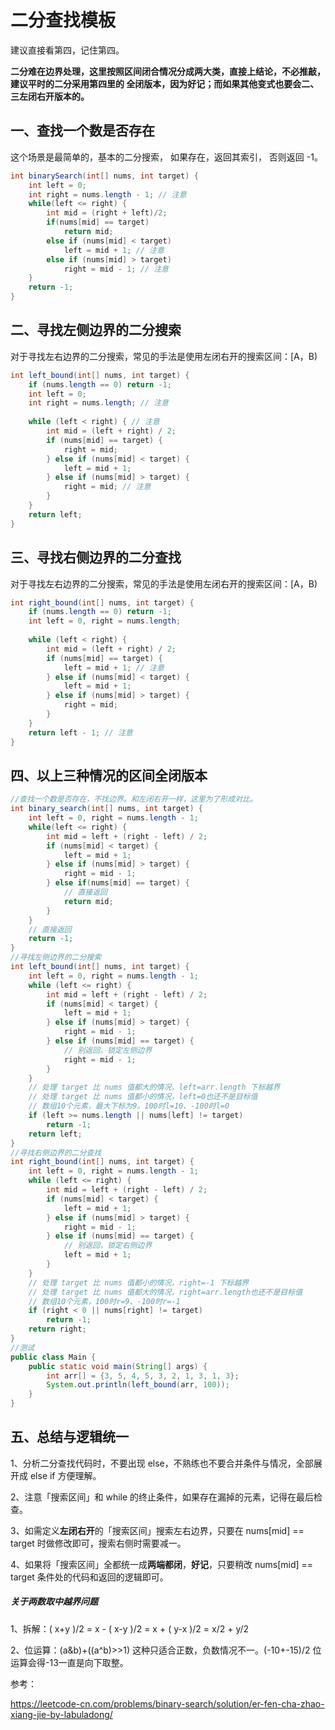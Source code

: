 # 二分查找模板

建议直接看第四，记住第四。

**二分难在边界处理，这里按照区间闭合情况分成两大类，直接上结论，不必推敲，建议平时的二分采用第四里的 全闭版本，因为好记；而如果其他变式也要会二、三左闭右开版本的。**



## 一、查找一个数是否存在

这个场景是最简单的，基本的二分搜索， 如果存在，返回其索引， 否则返回 -1。 

```java
int binarySearch(int[] nums, int target) {
	int left = 0;
	int right = nums.length - 1; // 注意
	while(left <= right) {
		int mid = (right + left)/2;
		if(nums[mid] == target)
			return mid;
		else if (nums[mid] < target)
			left = mid + 1; // 注意
		else if (nums[mid] > target)
			right = mid - 1; // 注意
	}
	return -1;
}
```
## 二、寻找左侧边界的二分搜索

对于寻找左右边界的二分搜索，常见的手法是使用左闭右开的搜索区间：[A，B)

```java
int left_bound(int[] nums, int target) {
    if (nums.length == 0) return -1;
    int left = 0;
    int right = nums.length; // 注意
    
    while (left < right) { // 注意
        int mid = (left + right) / 2;
        if (nums[mid] == target) {
            right = mid;
        } else if (nums[mid] < target) {
            left = mid + 1;
        } else if (nums[mid] > target) {
            right = mid; // 注意
        }
    }
    return left;
}
```
## 三、寻找右侧边界的二分查找

对于寻找左右边界的二分搜索，常见的手法是使用左闭右开的搜索区间：[A，B)

```java
int right_bound(int[] nums, int target) {
    if (nums.length == 0) return -1;
    int left = 0, right = nums.length;
    
    while (left < right) {
        int mid = (left + right) / 2;
        if (nums[mid] == target) {
            left = mid + 1; // 注意
        } else if (nums[mid] < target) {
            left = mid + 1;
        } else if (nums[mid] > target) {
            right = mid;
        }
    }
    return left - 1; // 注意
}
```
## 四、以上三种情况的区间全闭版本

````java
//查找一个数是否存在，不找边界。和左闭右开一样，这里为了形成对比。
int binary_search(int[] nums, int target) {
    int left = 0, right = nums.length - 1; 
    while(left <= right) {
        int mid = left + (right - left) / 2;
        if (nums[mid] < target) {
            left = mid + 1;
        } else if (nums[mid] > target) {
            right = mid - 1; 
        } else if(nums[mid] == target) {
            // 直接返回
            return mid;
        }
    }
    // 直接返回
    return -1;
}
//寻找左侧边界的二分搜索
int left_bound(int[] nums, int target) {
    int left = 0, right = nums.length - 1;
    while (left <= right) {
        int mid = left + (right - left) / 2;
        if (nums[mid] < target) {
            left = mid + 1;
        } else if (nums[mid] > target) {
            right = mid - 1;
        } else if (nums[mid] == target) {
            // 别返回，锁定左侧边界
            right = mid - 1;
        }
    }
    // 处理 target 比 nums 值都大的情况，left=arr.length 下标越界
    // 处理 target 比 nums 值都小的情况，left=0也还不是目标值
    // 数组10个元素，最大下标为9。100时l=10、-100时l=0
    if (left >= nums.length || nums[left] != target)
        return -1;
    return left;
}
//寻找右侧边界的二分查找
int right_bound(int[] nums, int target) {
    int left = 0, right = nums.length - 1;
    while (left <= right) {
        int mid = left + (right - left) / 2;
        if (nums[mid] < target) {
            left = mid + 1;
        } else if (nums[mid] > target) {
            right = mid - 1;
        } else if (nums[mid] == target) {
            // 别返回，锁定右侧边界
            left = mid + 1;
        }
    }
    // 处理 target 比 nums 值都小的情况，right=-1 下标越界
    // 处理 target 比 nums 值都大的情况，right=arr.length也还不是目标值
    // 数组10个元素，100时r=9、-100时r=-1
    if (right < 0 || nums[right] != target)
        return -1;
    return right;
}
//测试
public class Main {
    public static void main(String[] args) {
        int arr[] = {3, 5, 4, 5, 3, 2, 1, 3, 1, 3};
        System.out.println(left_bound(arr, 100));
    }
}
````

## 五、总结与逻辑统一

1、分析二分查找代码时，不要出现 else，不熟练也不要合并条件与情况，全部展开成 else if 方便理解。

2、注意「搜索区间」和 while 的终止条件，如果存在漏掉的元素，记得在最后检查。

3、如需定义**左闭右开**的「搜索区间」搜索左右边界，只要在 nums[mid] == target 时做修改即可，搜索右侧时需要减一。

4、如果将「搜索区间」全都统一成**两端都闭**，**好记**，只要稍改 nums[mid] == target 条件处的代码和返回的逻辑即可。

##### 关于两数取中越界问题

1、拆解：( x+y )/2  = x - ( x-y )/2 = x + ( y-x )/2 = x/2 + y/2

2、位运算：(a&b)+((a^b)>>1)	这种只适合正数，负数情况不一。(-10+-15)/2 位运算会得-13一直是向下取整。



参考：

https://leetcode-cn.com/problems/binary-search/solution/er-fen-cha-zhao-xiang-jie-by-labuladong/

